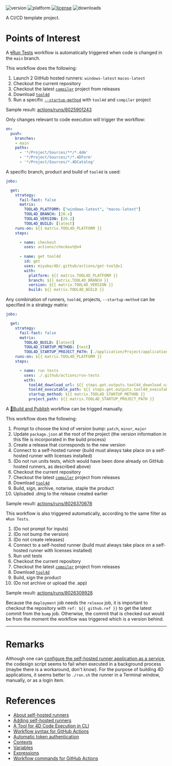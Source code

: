 ![version](https://img.shields.io/badge/version-20%2B-E23089)
![platform](https://img.shields.io/static/v1?label=platform&message=mac-intel%20|%20mac-arm%20|%20win-64&color=blue)
[![license](https://img.shields.io/github/license/miyako/4d-topic-cicd)](LICENSE)
![downloads](https://img.shields.io/github/downloads/miyako/4d-topic-cicd/total)

A CI/CD template project.

# Points of Interest

A [🌀Run Tests](https://github.com/miyako/4d-topic-cicd/blob/main/.github/workflows/run-tests.yml) workflow is automatically triggered when code is changed in the `main` branch. 

This workflow does the following:

1. Launch 2 GitHub hosted runners: `windows-latest` `macos-latest`
2. Checkout the current repository
3. Checkout the latest [`compiler`](https://github.com/miyako/4d-class-compiler) project from releases
4. Download [`tool4d`](https://developer.4d.com/docs/Admin/cli/#using-tool4d)
5. Run a specific [`--startup-method`](https://developer.4d.com/docs/Admin/cli/#launch-a-4d-application) with `tool4d` and `compiler` project 

Sample result: [actions/runs/8025901243](https://github.com/miyako/4d-topic-cicd/actions/runs/8025901243)

Only changes relevant to code execution will trigger the workflow:

```yml
on:
  push:
    branches:
    - main
    paths:
      - '*/Project/Sources/**/*.4dm'
      - '*/Project/Sources/*/*.4DForm'
      - '*/Project/Sources/*.4DCatalog' 
```

A specific branch, product and build of `tool4d` is used:

```yml
jobs:     

  get:
    strategy:
      fail-fast: false
      matrix:
        TOOL4D_PLATFORM: ["windows-latest", "macos-latest"]
        TOOL4D_BRANCH: [20.x]
        TOOL4D_VERSION: [20.2]
        TOOL4D_BUILD: [latest] 
    runs-on: ${{ matrix.TOOL4D_PLATFORM }}
    steps:

      - name: checkout 
        uses: actions/checkout@v4
    
      - name: get tool4d
        id: get
        uses: miyako/4D/.github/actions/get-tool@v1
        with:
          platform: ${{ matrix.TOOL4D_PLATFORM }}
          branch: ${{ matrix.TOOL4D_BRANCH }}
          version: ${{ matrix.TOOL4D_VERSION }}
          build: ${{ matrix.TOOL4D_BUILD }}
```

Any combination of runners, `tool4d`, projects, `--startup-method` can be specified in a strategy matrix:

```yml
jobs:     

  get:
    strategy:
      fail-fast: false
      matrix:
        TOOL4D_BUILD: [latest] 
        TOOL4D_STARTUP_METHOD: [test] 
        TOOL4D_STARTUP_PROJECT_PATH: [./application/Project/application.4DProject] 
    runs-on: ${{ matrix.TOOL4D_PLATFORM }}
    steps:

      - name: run tests
        uses: ./.github/actions/run-tests
        with:
          tool4d_download_url: ${{ steps.get.outputs.tool4d_download_url }}
          tool4d_executable_path: ${{ steps.get.outputs.tool4d_executable_path }}
          startup_method: ${{ matrix.TOOL4D_STARTUP_METHOD }}
          project_path: ${{ matrix.TOOL4D_STARTUP_PROJECT_PATH }}        
```

A [🎉Build and Publish](https://github.com/miyako/4d-topic-cicd/blob/main/.github/workflows/publish.yml) workflow can be trigged manually.

This workflow does the following:

1. Prompt to choose the kind of version bump: `patch`, `minor`, `major`
2. Update `package.json` at the root of the project (the version information in this file is incorporated in the build process)
3. Create a release that corresponds to the new version
4. Connect to a self-hosted runner (build must always take place on a self-hosted runner with licenses installed)
5. (Do not run units tests, which would have been done already on GitHub hosted runners, as described above)
6. Checkout the current repository
7. Checkout the latest [`compiler`](https://github.com/miyako/4d-class-compiler) project from releases
8. Download [`tool4d`](https://developer.4d.com/docs/Admin/cli/#using-tool4d)
9. Build, sign, archive, notarise, staple the product
10. Uploaded .dmg to the release created earlier

Sample result: [actions/runs/8026370678](https://github.com/miyako/4d-topic-cicd/actions/runs/8026370678)

This workflow is also triggered automatically, according to the same filter as `🌀Run Tests`.

1. (Do not prompt for inputs)
2. (Do not bump the version)
3. (Do not create releases)
4. Connect to a self-hosted runner (build must always take place on a self-hosted runner with licenses installed)
5. Run unit tests
6. Checkout the current repository
7. Checkout the latest [`compiler`](https://github.com/miyako/4d-class-compiler) project from releases
8. Download [`tool4d`](https://developer.4d.com/docs/Admin/cli/#using-tool4d)
9. Build, sign the product
10. (Do not archive or upload the .app)

Sample result: [actions/runs/8026309928](https://github.com/miyako/4d-topic-cicd/actions/runs/8026309928)

Because the `deployment` job needs the `release` job, it is important to checkout the repository with `ref: ${{ github.ref }}` to get the latest commit from the `bump` job. Otherwise, the commit that is checked out would be from the moment the workflow was triggered which is a version behind.

---

# Remarks

Although one can [configure the self-hosted runner application as a service](https://docs.github.com/en/actions/hosting-your-own-runners/managing-self-hosted-runners/configuring-the-self-hosted-runner-application-as-a-service?platform=mac), the codesign script seems to fail when executed in a background process (maybe there is a workaround, don't know). For the purpose of building 4D applications, it seems better to `./ron.sh` the runner in a Terminal window, manually, or as a login item.

# References

* [About self-hosted runners](https://docs.github.com/en/actions/hosting-your-own-runners/managing-self-hosted-runners/about-self-hosted-runners)
* [Adding self-hosted runners](https://docs.github.com/en/actions/hosting-your-own-runners/managing-self-hosted-runners/adding-self-hosted-runners)
* [A Tool for 4D Code Execution in CLI](https://blog.4d.com/a-tool-for-4d-code-execution-in-cli/)
* [Workflow syntax for GitHub Actions](https://docs.github.com/en/actions/using-workflows/workflow-syntax-for-github-actions#jobsjob_idif)
* [Automatic token authentication](https://docs.github.com/en/actions/security-guides/automatic-token-authentication)
* [Contexts](https://docs.github.com/en/actions/learn-github-actions/contexts)
* [Variables](https://docs.github.com/en/actions/learn-github-actions/variables)
* [Expressions](https://docs.github.com/en/actions/learn-github-actions/expressions)
* [Workflow commands for GitHub Actions](https://docs.github.com/en/actions/using-workflows/workflow-commands-for-github-actions#environment-files)
